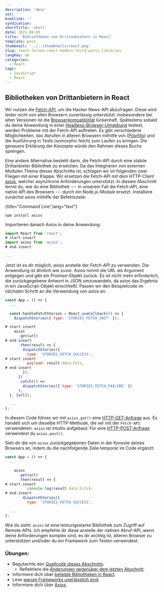 ```yaml
---
description: 'desc'
set: ''
booklink: ''
syndication:
shortTitle: 'short'
date: 2021-08-03
title: 'Bibliotheken von Drittanbietern in React'
template: post
thumbnail: '../../thumbnails/react.png'
slug: react-lernen-react-modern-third-party-libraries
langKey: de
categories:
  - React
tags:
  - JavaScript
  - React
---
```


## Bibliotheken von Drittanbietern in React

Wir nutzen die [Fetch-API](https://developer.mozilla.org/de/docs/Web/API/Fetch_API), um die Hacker News-API abzufragen. Diese wird leider nicht von allen Browsern zuverlässig unterstützt. Insbesondere bei alten Versionen ist die [Browserkompatibilität](https://developer.mozilla.org/de/docs/Web/API/Fetch_API#Browserkompatibilit%C3%A4t) lückenhaft. Spätestens sobald du deine Anwendung in einer [Headless-Browser-Umgebung](https://en.wikipedia.org/wiki/Headless_browser) testest, werden Probleme mit der Fetch-API auftreten. Es gibt verschiedene Möglichkeiten, das Abrufen in älteren Browsern mithilfe von ([Polyfills](https://de.wikipedia.org/wiki/Polyfill)) und die Ausführung in Tests (somorphic fetch) zum Laufen zu bringen. Die genauere Erklärung der Konzepte würde den Rahmen dieses Buchs sprengen.

Eine andere Alternative besteht darin, die Fetch-API durch eine stabile Drittanbieter Bibliothek zu ersetzten. Da das Integrieren von externen Modulen Thema dieses Abschnitts ist, schlagen wir im folgenden zwei Fliegen mit einer Klappe. Wir ersetzen die Fetch-API mit dem HTTP-Client [axios](https://github.com/axios/axios), welcher asynchrone Anforderungen unterstützt. In diesem Abschnitt lernst du, wie du eine Bibliothek --- in unserem Fall die Fetch-API, eine native API des Browsers --- durch ein Node.js-Module ersetzt. Installiere zunächst axios mithilfe der Befehlszeile:

{title="Command Line",lang="text"}
```
npm install axios
```

Importieren danach Axios in deine Anwendung:

```js
import React from 'react';
# start-insert
import axios from 'axios';
# end-insert

...
```

Jetzt ist es dir möglich, *axios* anstelle der *Fetch-API* zu verwenden. Die Anwendung ist ähnlich wie zuvor. Axios nimmt die URL als Argument entgegen und gibt ein Promise-Objekt zurück. Es ist nicht mehr erforderlich, die zurückgegebene Antwort in JSON umzuwandeln, da axios das Ergebnis in ein JavaScript-Objekt einschließt. Passen wir den Beispielcode im nächsten Schritt an die Verwendung von axios an:

```js
const App = () => {
  ...

  const handleFetchStories = React.useCallback(() => {
    dispatchStories({ type: 'STORIES_FETCH_INIT' });

# start-insert
    axios
      .get(url)
# end-insert
      .then(result => {
        dispatchStories({
          type: 'STORIES_FETCH_SUCCESS',
# start-insert
          payload: result.data.hits,
# end-insert
        });
      })
      .catch(() =>
        dispatchStories({ type: 'STORIES_FETCH_FAILURE' })
      );
  }, [url]);

  ...
};
```

In diesem Code führen wir mit `axios.get()` eine [HTTP-GET-Anfrage](https://developer.mozilla.org/de/docs/Web/HTTP/Methods/GET) aus. Es handelt sich um dieselbe HTTP-Methode, die wir mit der `Fetch-API` verwendeten. `axios` ist intuitiv aufgebaut: Für eine [HTTP-POST-Anfrage](https://developer.mozilla.org/de/docs/Web/HTTP/Methods/POST) verwendest du `axios.post()`.

Sieh dir die von `axios` zurückgegebenen Daten in der Konsole deines Browsers an, indem du die nachfolgende Zeile temporär im Code ergänzt:

```js
const App = () => {
  ...

    axios
      .get(url)
      .then(result => {
# start-insert
          console.log(result.data.hits);
# end-insert
        dispatchStories({
          type: 'STORIES_FETCH_SUCCESS',

  ...
};
```

Wie du sieht: `axios` ist eine leistungsstarke Bibliothek zum Zugriff auf Remote-APIs. Ich empfehle dir diese anstelle der nativen Abruf-API, wenn deine Anforderungen komplex sind, es dir wichtig ist, älteren Browser zu unterstützen und/oder du ein Framework zum Testen verwendest.

### Übungen:

* Begutachte den [Quellcode dieses Abschnitts](https://codesandbox.io/s/github/the-road-to-learn-react/hacker-stories/tree/hs/Third-Party-Libraries-in-React).
  * Reflektiere die [Änderungen gegenüber dem letzten Abschnitt](https://github.com/the-road-to-learn-react/hacker-stories/compare/hs/Explicit-Data-Fetching-with-React...hs/Third-Party-Libraries-in-React?expand=1).
* Informiere dich über [beliebte Bibliotheken in React](https://www.robinwieruch.de/react-libraries).
* Lese [warum Frameworks unerlässlich sind](https://www.robinwieruch.de/why-frameworks-matter).
* Informiere dich über [Axios](https://github.com/axios/axios).
<img src="https://vg01.met.vgwort.de/na/27820f19d47f4695a6fa6709dbce4a94" width="1" height="1" alt="">
